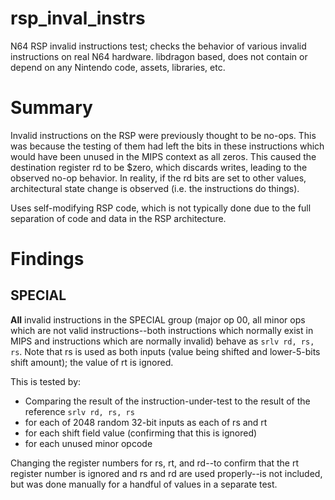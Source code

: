 # rsp_inval_instrs

N64 RSP invalid instructions test; checks the behavior of various invalid
instructions on real N64 hardware. libdragon based, does not contain or depend
on any Nintendo code, assets, libraries, etc.

# Summary

Invalid instructions on the RSP were previously thought to be no-ops. This was
because the testing of them had left the bits in these instructions which would
have been unused in the MIPS context as all zeros. This caused the destination
register rd to be $zero, which discards writes, leading to the observed no-op
behavior. In reality, if the rd bits are set to other values, architectural
state change is observed (i.e. the instructions do things).

Uses self-modifying RSP code, which is not typically done due to the full
separation of code and data in the RSP architecture.

# Findings

## SPECIAL

**All** invalid instructions in the SPECIAL group (major op 00, all minor ops
which are not valid instructions--both instructions which normally exist in
MIPS and instructions which are normally invalid) behave as `srlv rd, rs, rs`.
Note that rs is used as both inputs (value being shifted and lower-5-bits shift
amount); the value of rt is ignored.

This is tested by:
- Comparing the result of the instruction-under-test to the result of the 
  reference `srlv rd, rs, rs`
- for each of 2048 random 32-bit inputs as each of rs and rt
- for each shift field value (confirming that this is ignored)
- for each unused minor opcode

Changing the register numbers for rs, rt, and rd--to confirm that the rt
register number is ignored and rs and rd are used properly--is not included, but
was done manually for a handful of values in a separate test.
